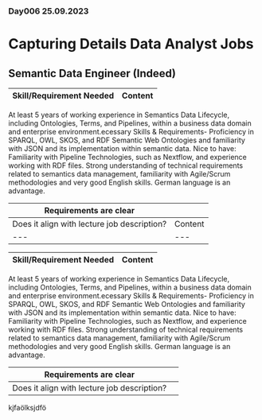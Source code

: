 ### Day006  25.09.2023
# Capturing Details Data Analyst Jobs
## Semantic Data Engineer (Indeed)
|Skill/Requirement Needed   |Content|
|---|---|
 At least 5 years of working experience in Semantics Data Lifecycle, including Ontologies, Terms, and Pipelines, within a business data domain and enterprise environment.ecessary Skills & Requirements- 
Proficiency in SPARQL, OWL, SKOS, and RDF Semantic Web Ontologies and familiarity with JSON and its implementation within semantic data.
Nice to have: Familiarity with Pipeline Technologies, such as Nextflow, and experience working with RDF files.
Strong understanding of technical requirements related to semantics data management, familiarity with Agile/Scrum methodologies and very good English skills. German language is an advantage. 

|Requirements are clear   |     |
|---|---|
|Does it align with lecture job description? |Content|
|---|---|
 
 |Skill/Requirement Needed   |Content|
|---|---|
 At least 5 years of working experience in Semantics Data Lifecycle, including Ontologies, Terms, and Pipelines, within a business data domain and enterprise environment.ecessary Skills & Requirements- 
Proficiency in SPARQL, OWL, SKOS, and RDF Semantic Web Ontologies and familiarity with JSON and its implementation within semantic data.
Nice to have: Familiarity with Pipeline Technologies, such as Nextflow, and experience working with RDF files.
Strong understanding of technical requirements related to semantics data management, familiarity with Agile/Scrum methodologies and very good English skills. German language is an advantage. 

|Requirements are clear   |     |
|---|---|
|Does it align with lecture job description? | |
kjfaölksjdfö